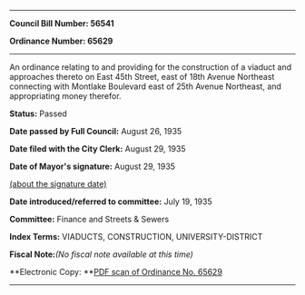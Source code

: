 

********

**Council Bill Number: 56541**
   
**Ordinance Number: 65629**
********

 An ordinance relating to and providing for the construction of a viaduct and approaches thereto on East 45th Street, east of 18th Avenue Northeast connecting with Montlake Boulevard east of 25th Avenue Northeast, and appropriating money therefor.

**Status:** Passed
   
**Date passed by Full Council:** August 26, 1935
   
**Date filed with the City Clerk:** August 29, 1935
   
**Date of Mayor's signature:** August 29, 1935
   
[(about the signature date)](/~public/approvaldate.htm)
   
   
   
**Date introduced/referred to committee:** July 19, 1935
   
**Committee:** Finance and Streets & Sewers
   
   
**Index Terms:** VIADUCTS, CONSTRUCTION, UNIVERSITY-DISTRICT

**Fiscal Note:**_(No fiscal note available at this time)_

**Electronic Copy: **[PDF scan of Ordinance No. 65629](/~archives/Ordinances/Ord_65629.pdf)

********

